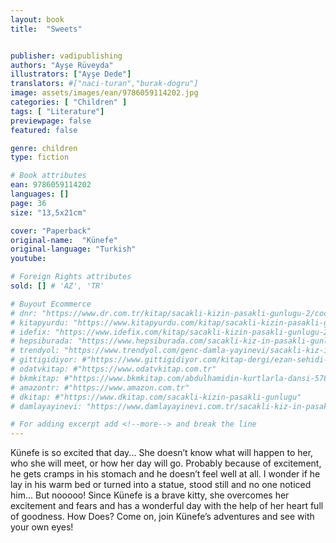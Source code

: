 ```yaml
---
layout: book
title:  "Sweets"


publisher: vadipublishing
authors: "Ayşe Rüveyda"
illustrators: ["Ayşe Dede"]
translators: #["naci-turan","burak-dogru"]
image: assets/images/ean/9786059114202.jpg
categories: [ "Children" ]
tags: [ "Literature"]
previewpage: false
featured: false

genre: children
type: fiction

# Book attributes
ean: 9786059114202
languages: []
page: 36
size: "13,5x21cm"

cover: "Paperback"
original-name:  "Künefe"
original-language: "Turkish"
youtube:

# Foreign Rights attributes
sold: [] # 'AZ', 'TR'

# Buyout Ecommerce
# dnr: "https://www.dr.com.tr/kitap/sacakli-kizin-pasakli-gunlugu-2/cocuk-ve-genclik/genclik-10-yas/roman-oyku/urunno=0001893059001"
# kitapyurdu: "https://www.kitapyurdu.com/kitap/sacakli-kizin-pasakli-gunlugu-2-/560122.html&filter_name=Sa%C3%A7akl%C4%B1+K%C4%B1z%27%C4%B1n+Pasakl%C4%B1+G%C3%BCnl%C3%BC%C4%9F%C3%BC+2"
# idefix: "https://www.idefix.com/kitap/sacakli-kizin-pasakli-gunlugu-2/cocuk-ve-genclik/genclik-10-yas/roman-oyku/urunno=0001893059001"
# hepsiburada: "https://www.hepsiburada.com/sacakli-kiz-in-pasakli-gunlugu-2-damla-yayinevi-p-HBV000012ER86"
# trendyol: "https://www.trendyol.com/genc-damla-yayinevi/sacakli-kiz-in-pasakli-gunlugu-2-p-54825777"
# gittigidiyor: #"https://www.gittigidiyor.com/kitap-dergi/ezan-sehidi-adnan-menderes_pdp_732728793"
# odatvkitap: #"https://www.odatvkitap.com.tr"
# bkmkitap: #"https://www.bkmkitap.com/abdulhamidin-kurtlarla-dansi-578226"
# amazontr: #"https://www.amazon.com.tr"
# dkitap: #"https://www.dkitap.com/sacakli-kizin-pasakli-gunlugu"
# damlayayinevi: "https://www.damlayayinevi.com.tr/sacakli-kiz-in-pasakli-gunlugu-2-bu-iste-bi-terslik-var"

# For adding excerpt add <!--more--> and break the line
---
```

Künefe is so excited that day... She doesn’t know what will
happen to her, who she will meet, or how her day will go. Probably because of excitement, he gets cramps in his stomach and
he doesn’t feel well at all. I wonder if he lay in his warm bed or
turned into a statue, stood still and no one noticed him...
But nooooo! Since Künefe is a brave kitty, she overcomes her
excitement and fears and has a wonderful day with the help of
her heart full of goodness. How Does? Come on, join Künefe’s
adventures and see with your own eyes!
<!--more--> 

